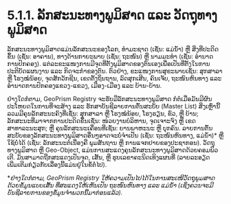 # 5.1.1. ລັກສະນະທາງພູມິສາດ ແລະ ວັດຖຸທາງພູມິສາດ

ລັກສະນະທາງພູມິສາດແມ່ນລັກສະນະຂອງໂລກ, ທໍາມະຊາດ (ເຊັ່ນ: ແມ່ນໍ້າ) ຫຼື ສິ່ງທີ່ປະດິດຂຶ້ນ (ເຊັ່ນ: ອາຄານ), ທາງດ້ານກາຍະພາບ (ເຊັ່ນ: ຖະໜົນ) ຫຼື ນາມມະທຳ (ເຊັ່ນ: ອຳນາດການປົກຄອງ). ແຕ່ລະຂະແໜງການມີຈຸດທີ່ຕັ້ງພູມິສາດຂອງຕົນເອງເພື່ອເປັນທີ່ຕັ້ງໃນການປະຕິບັດແຜນງານ ແລະ ກິດຈະກຳຂອງຕົນ. ຕົວຢ່າງ, ຂະແໜງການສຸຂະພາບເຊັ່ນ: ສຸກສາລາ ຫຼື ໂຮງໝໍນ້ອຍ, ຈຸດສັກວັກຊີນ, ເຂດຕັ້ງຖິ່ນຖານ, ລົດສຸກເສີນ, ຄົນເຈັບ, ຖະໜົນຫົນທາງ ແລະ ອຳນາດການປົກຄອງແຂວງ-ແຂວງ, ເມືອງ-ເມືອງ ແລະ ບ້ານ-ບ້ານ.

ຢ່າງໃດກໍຕາມ, GeoPrism Registry ຈະຮັບມືລັກສະນະທາງພູມິສາດ ກໍຕໍ່ເມື່ອມັນມີຜົນປະໂຫຍດໃນການທີ່ຈະສ້າງ ແລະ ຮັກສາບັນຊີລາຍການຕົ້ນສະບັບ (Master List) ສິ່ງເຫຼົ່ານີ້ລວມມີຄຸນລັກສະນະຄົງທີ່ເຊັ່ນ: ສຸກສາລາ ຫຼື ໂຮງໝໍນ້ອຍ, ໂຮງຮຽນ, ຂົວ, ຫຼື ບ້ານ; ລັກສະນະທີ່ມາຈາກການປະດິດຂຶ້ນເຊັ່ນ: ໜ່ວຍງານບໍລິຫານ, ຈຸດເຈາະຈົງ ຫຼື ເຂດສາທາລະນະສຸກ; ຫຼື ຄຸນລັກສະນະເຄື່ອນທີ່ເຊັ່ນ: ຍານພາຫະນະ ຫຼື ບຸກຄົນ. ລາຍການຕົ້ນສະບັບຂອງລັກສະນະທາງພູມິສາດອື່ນໆອາດຈະບໍ່ຈໍາເປັນ (ເຊັ່ນ: ຖະໜົນຫົນທາງ, ແມ່ນ້ຳ)\* ຫຼື ໃຊ້ບໍ່ໄດ້ (ເຊັ່ນ: ລັກສະນະຕໍ່ເນື່ອງຄື ພູມສັນຖານ ຫຼື ການແຈກຢາຍຂອງປະຊາກອນ). ວັດຖຸທາງພູມິສາດ ຫຼື Geo-Object, ແມ່ນການສະແດງຄຸນລັກສະນະທາງພູມິສາດດ້ວຍຄອມພິວເຕີ. ມັນສາມາດຖືກສະແດງເປັນຈຸດ, ເສັ້ນ, ຫຼື ຮູບເລຂາຄະນິດເທິງແຜນທີ່ (ລາຍລະອຽດເພີ່ມເຕີມກ່ຽວກັບເລື່ອງນີ້ແມ່ນຢູ່ໃນຂໍ້ຕໍ່ໄປ).

\*_ຢ່າງໃດກໍຕາມ, GeoPrism Registry ໃຫ້ຄວາມເປັນໄປໄດ້ໃນການສະເໜີວັດຖຸພູມສາດດ້ວຍຂໍ້ມູນແບບເສັ້ນ ທີ່ສະແດງໃຫ້ເຫັນເປັນ ຖະໜົນຫົນທາງ ແລະ ແມ່ນ້ຳ (ເຊິ່ງຄວນຈະມີບັນຊີລາຍການຂອງຂໍ້ມູນຈໍາພວກນີ້ມາກ່ອນແລ້ວ)._
